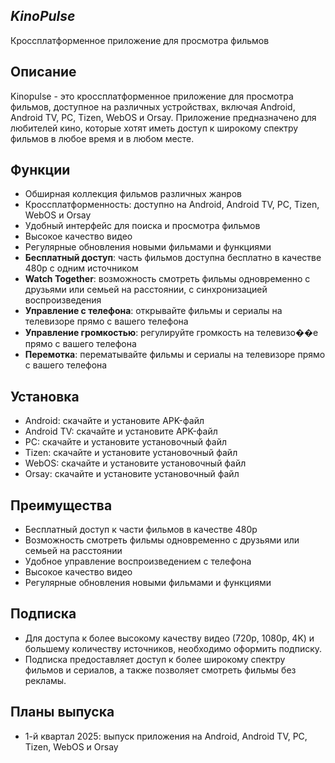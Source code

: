 ## _**KinoPulse**_

Кроссплатформенное приложение для просмотра фильмов

## **Описание**

Kinopulse - это кроссплатформенное приложение для просмотра фильмов, доступное на различных устройствах, включая Android, Android TV, PC, Tizen, WebOS и Orsay. Приложение предназначено для любителей кино, которые хотят иметь доступ к широкому спектру фильмов в любое время и в любом месте.

## **Функции**

- Обширная коллекция фильмов различных жанров
- Кроссплатформенность: доступно на Android, Android TV, PC, Tizen, WebOS и Orsay
- Удобный интерфейс для поиска и просмотра фильмов
- Высокое качество видео
- Регулярные обновления новыми фильмами и функциями
- **Бесплатный доступ**: часть фильмов доступна бесплатно в качестве 480p с одним источником
- **Watch Together**: возможность смотреть фильмы одновременно с друзьями или семьей на расстоянии, с синхронизацией воспроизведения
- **Управление с телефона**: открывайте фильмы и сериалы на телевизоре прямо с вашего телефона
- **Управление громкостью**: регулируйте громкость на телевизо��е прямо с вашего телефона
- **Перемотка**: перематывайте фильмы и сериалы на телевизоре прямо с вашего телефона

## **Установка**

- Android: скачайте и установите APK-файл
- Android TV: скачайте и установите APK-файл
- PC: скачайте и установите установочный файл
- Tizen: скачайте и установите установочный файл
- WebOS: скачайте и установите установочный файл
- Orsay: скачайте и установите установочный файл

## **Преимущества**

- Бесплатный доступ к части фильмов в качестве 480p
- Возможность смотреть фильмы одновременно с друзьями или семьей на расстоянии
- Удобное управление воспроизведением с телефона
- Высокое качество видео
- Регулярные обновления новыми фильмами и функциями

## **Подписка**

- Для доступа к более высокому качеству видео (720p, 1080p, 4K) и большему количеству источников, необходимо оформить подписку.
- Подписка предоставляет доступ к более широкому спектру фильмов и сериалов, а также позволяет смотреть фильмы без рекламы.

## **Планы выпуска**

- 1-й квартал 2025: выпуск приложения на Android, Android TV, PC, Tizen, WebOS и Orsay
